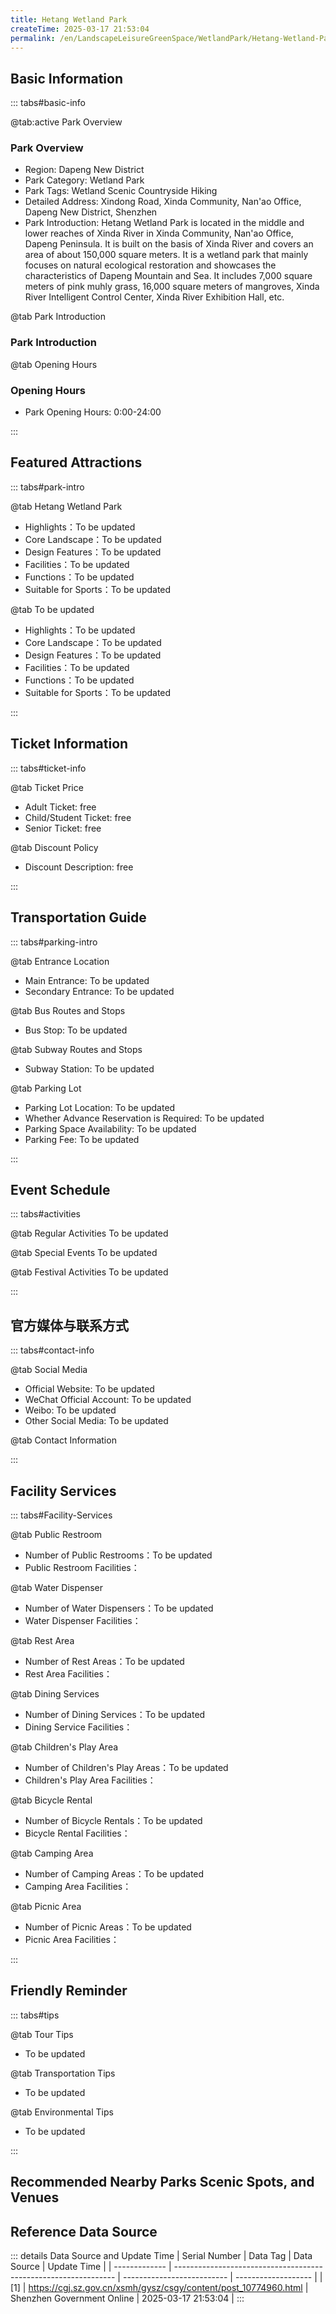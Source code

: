 ```yaml
---
title: Hetang Wetland Park
createTime: 2025-03-17 21:53:04
permalink: /en/LandscapeLeisureGreenSpace/WetlandPark/Hetang-Wetland-Park/
---
```



<script setup>
import ImageSwiper from '/.vuepress/theme/components/ImageSwiper.vue'
// 轮播图数据
const swiperItems = [
    {
                link: 'https://cgj.sz.gov.cn/img/4/4005/4005841/10774960.jpg',
                title: 'Hetang Wetland Park',
                description: '',
                author: 'Shenzhen Government Online',
                date: '2025/03/17'
                },
  {
                link: 'https://cgj.sz.gov.cn/img/4/4005/4005841/10774960.jpg',
                title: 'Hetang Wetland Park',
                description: '',
                author: 'Shenzhen Government Online',
                date: '2025/03/17'
                }
]
// 配置项
const swiperConfig = {
  height: 500,
  showInfo: true
}
</script>
<!-- 轮播图组件 -->
<ImageSwiper :items="swiperItems" :config="swiperConfig" />



## Basic Information

::: tabs#basic-info

@tab:active Park Overview
### Park Overview
- Region: Dapeng New District
- Park Category: Wetland Park
- Park Tags: Wetland Scenic Countryside Hiking
- Detailed Address: Xindong Road, Xinda Community, Nan'ao Office, Dapeng New District, Shenzhen
- Park Introduction: Hetang Wetland Park is located in the middle and lower reaches of Xinda River in Xinda Community, Nan'ao Office, Dapeng Peninsula. It is built on the basis of Xinda River and covers an area of about 150,000 square meters. It is a wetland park that mainly focuses on natural ecological restoration and showcases the characteristics of Dapeng Mountain and Sea. It includes 7,000 square meters of pink muhly grass, 16,000 square meters of mangroves, Xinda River Intelligent Control Center, Xinda River Exhibition Hall, etc.

@tab Park Introduction
### Park Introduction
@tab Opening Hours
### Opening Hours
- Park Opening Hours: 0:00-24:00

:::

## Featured Attractions

::: tabs#park-intro

@tab Hetang Wetland Park
<ImageCard
image="https://cgj.sz.gov.cn/images/index20230710_1.png"
    title="Hetang Wetland Park"
    description="Hetang Wetland Park is the first wetland park in Dapeng New District to conduct an ecological background survey before construction. It is the first suburban greenway pilot section and the largest of the Hetang series of parks built in the new district. It also has the first river intelligent control system center in the new district, which displays the river profile, management, ecology and landscape. 7,000 square meters of pink muhly grass, natural ecological wildness, and a wide field of vision add beautiful colors to Dapeng's autumn."
    date=""
    author="Shenzhen Government Online"
/>


- Highlights：To be updated
- Core Landscape：To be updated
- Design Features：To be updated
- Facilities：To be updated
- Functions：To be updated
- Suitable for Sports：To be updated

@tab To be updated
<ImageCard
image="https://cgj.sz.gov.cn/images/index20230710_1.png"
    title="Hetang Wetland Park"
    description="Hetang Wetland Park is the first wetland park in Dapeng New District to conduct an ecological background survey before construction. It is the first suburban greenway pilot section and the largest of the Hetang series of parks built in the new district. It also has the first river intelligent control system center in the new district, which displays the river profile, management, ecology and landscape. 7,000 square meters of pink muhly grass, natural ecological wildness, and a wide field of vision add beautiful colors to Dapeng's autumn."
    date=""
    author="Shenzhen Government Online"
/>


- Highlights：To be updated
- Core Landscape：To be updated
- Design Features：To be updated
- Facilities：To be updated
- Functions：To be updated
- Suitable for Sports：To be updated

:::

## Ticket Information

::: tabs#ticket-info

@tab Ticket Price
- Adult Ticket: free
- Child/Student Ticket: free
- Senior Ticket: free

@tab Discount Policy
- Discount Description: free

:::

## Transportation Guide

::: tabs#parking-intro

@tab Entrance Location
- Main Entrance: To be updated
- Secondary Entrance: To be updated

@tab Bus Routes and Stops
- Bus Stop: To be updated

@tab Subway Routes and Stops
- Subway Station: To be updated

@tab Parking Lot
- Parking Lot Location: To be updated
- Whether Advance Reservation is Required: To be updated
- Parking Space Availability: To be updated
- Parking Fee: To be updated

:::

## Event Schedule

::: tabs#activities

@tab Regular Activities
To be updated

@tab Special Events
To be updated

@tab Festival Activities
To be updated

:::

## 官方媒体与联系方式

::: tabs#contact-info

@tab Social Media
- Official Website: To be updated
- WeChat Official Account: To be updated
- Weibo: To be updated
- Other Social Media: To be updated

@tab Contact Information

:::

## Facility Services

::: tabs#Facility-Services

@tab Public Restroom
- Number of Public Restrooms：To be updated
- Public Restroom Facilities：

@tab Water Dispenser
- Number of Water Dispensers：To be updated
- Water Dispenser Facilities：

@tab Rest Area
- Number of Rest Areas：To be updated
- Rest Area Facilities：

@tab Dining Services
- Number of Dining Services：To be updated
- Dining Service Facilities：

@tab Children's Play Area
- Number of Children's Play Areas：To be updated
- Children's Play Area Facilities：

@tab Bicycle Rental
- Number of Bicycle Rentals：To be updated
- Bicycle Rental Facilities：

@tab Camping Area
- Number of Camping Areas：To be updated
- Camping Area Facilities：

@tab Picnic Area
- Number of Picnic Areas：To be updated
- Picnic Area Facilities：

:::

## Friendly Reminder

::: tabs#tips

@tab Tour Tips
- To be updated

@tab Transportation Tips
- To be updated

@tab Environmental Tips
- To be updated

:::

## Recommended Nearby Parks Scenic Spots, and Venues

<CardGrid>
  <ImageCard
        image="https://cgj.sz.gov.cn/img/4/4005/4005842/10774962.png"
        title="Yanling Park"
        description="Yanling Park is located in the northern part of Yanchuan Community, surrounded by the bustling Yanjing Market, roads with endless traffic, residential houses, a"
        href="/en/ComprehensivePark/Yanling Park"
        author="Shenzhen Government Online"
        date="2025/01/02"
      />
      <ImageCard
        image="https://cgj.sz.gov.cn/img/4/4005/4005842/10774962.png"
        title="Yanling Park"
        description="Yanling Park is located in the northern part of Yanchuan Community, surrounded by the bustling Yanjing Market, roads with endless traffic, residential houses, a"
        href="/en/ComprehensivePark/Yanling Park"
        author="Shenzhen Government Online"
        date="2025/01/02"
      />
    </CardGrid>


## Reference Data Source

::: details Data Source and Update Time
| Serial Number | Data Tag                                                        | Data Source                | Update Time         |
| ------------- | --------------------------------------------------------------- | -------------------------- | ------------------- |
| [1]           | https://cgj.sz.gov.cn/xsmh/gysz/csgy/content/post_10774960.html | Shenzhen Government Online | 2025-03-17 21:53:04 |
:::


